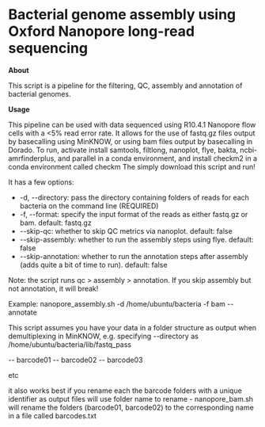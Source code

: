 # Bacterial genome assembly using Oxford Nanopore long-read sequencing
**About**

This script is a pipeline for the filtering, QC, assembly and annotation of bacterial genomes. 

**Usage**

This pipeline can be used with data sequenced using R10.4.1 Nanopore flow cells with a <5% read error rate. It allows for the use of fastq.gz files output by basecalling using MinKNOW, or using bam files output by basecalling in Dorado.
To run, activate install samtools, filtlong, nanoplot, flye, bakta, ncbi-amrfinderplus, and parallel in a conda environment, and install checkm2 in a conda environment called checkm
The simply download this script and run!

It has a few options:
- -d, --directory: pass the directory containing folders of reads for each bacteria on the command line (REQUIRED)
- -f, --format: specify the input format of the reads as either fastq.gz or bam. default: fastq.gz
- --skip-qc: whether to skip QC metrics via nanoplot. default: false
- --skip-assembly: whether to run the assembly steps using flye. default: false
- --skip-annotation: whether to run the annotation steps after assembly (adds quite a bit of time to run). default: false

Note: the script runs qc > assembly > annotation. If you skip assembly but not annotation, it will break!

Example:
nanopore_assembly.sh -d /home/ubuntu/bacteria -f bam --annotate

This script assumes you have your data in a folder structure as output when demultiplexing in MinKNOW, e.g. specifying --directory as /home/ubuntu/bacteria/lib/fastq_pass

  -- barcode01
  -- barcode02
  -- barcode03

etc

it also works best if you rename each the barcode folders with a unique identifier as output files will use folder name to rename - nanopore_bam.sh will rename the folders (barcode01, barcode02) to the corresponding name in a file called barcodes.txt
